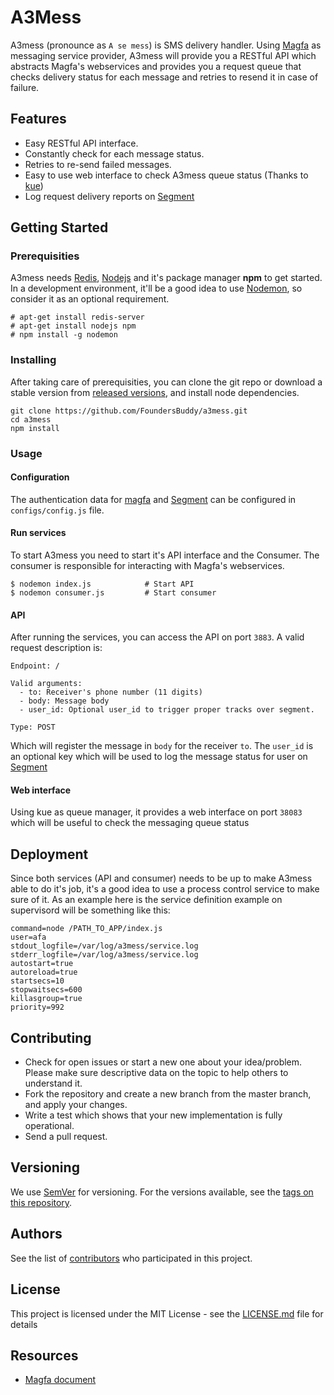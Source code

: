 # A3Mess

A3mess (pronounce as `A se mess`) is SMS delivery handler. Using
[Magfa](http://messging.magfa.com) as messaging service provider, A3mess will
provide you a RESTful API which abstracts Magfa's webservices and provides you a
request queue that checks delivery status for each message and retries to resend
it in case of failure.

## Features

- Easy RESTful API interface.
- Constantly check for each message status.
- Retries to re-send failed messages.
- Easy to use web interface to check A3mess queue status (Thanks to [kue](https://github.com/Automattic/kue))
- Log request delivery reports on [Segment](http://segment.com)

## Getting Started

### Prerequisities

A3mess needs [Redis](http://redis.io), [Nodejs](http://nodejs.org) and it's package manager
**npm** to get started. In a development environment, it'll be a good idea to
use [Nodemon](http://nodemon.io/), so consider it as an optional requirement.

```
# apt-get install redis-server
# apt-get install nodejs npm
# npm install -g nodemon
```

### Installing

After taking care of prerequisities, you can clone the git repo or download a
stable version from [released versions](https://github.com/FoundersBuddy/a3mess/releases), 
and install node dependencies.

```
git clone https://github.com/FoundersBuddy/a3mess.git
cd a3mess
npm install
```

### Usage

#### Configuration 

The authentication data for [magfa](http://messaging.magfa.com) and
[Segment](http://segment.com) can be configured in `configs/config.js` file.

#### Run services
To start A3mess you need to start it's API interface and the Consumer. The
consumer is responsible for interacting with Magfa's webservices.

```
$ nodemon index.js            # Start API
$ nodemon consumer.js         # Start consumer
```

#### API

After running the services, you can access the API on port `3883`. A valid request description is:

```
Endpoint: /

Valid arguments:
  - to: Receiver's phone number (11 digits)
  - body: Message body
  - user_id: Optional user_id to trigger proper tracks over segment.

Type: POST
```

Which will register the message in `body` for the receiver `to`. The `user_id`
is an optional key which will be used to log the message status for user on [Segment](http://segment.com)

#### Web interface

Using kue as queue manager, it provides a web interface on port `38083` which
will be useful to check the messaging queue status


## Deployment

Since both services (API and consumer) needs to be up to make A3mess able to do
it's job, it's a good idea to use a process control service to make sure of it.
As an example here is the service definition example on supervisord will be
something like this:

```
command=node /PATH_TO_APP/index.js
user=afa
stdout_logfile=/var/log/a3mess/service.log
stderr_logfile=/var/log/a3mess/service.log
autostart=true
autoreload=true
startsecs=10
stopwaitsecs=600
killasgroup=true
priority=992
```

## Contributing

- Check for open issues or start a new one about your idea/problem. Please make sure descriptive data on the topic to help others to understand it.
- Fork the repository and create a new branch from the master branch, and apply your changes.
- Write a test which shows that your new implementation is fully operational.
- Send a pull request.

## Versioning

We use [SemVer](http://semver.org/) for versioning. For the versions available, see the [tags on this repository](https://github.com/FoundersBuddy/a3mess/releases). 

## Authors

See the list of [contributors](https://github.com/FoundersBuddy/a3mess/graphs/contributors) who participated in this project.

## License

This project is licensed under the MIT License - see the [LICENSE.md](LICENSE.md) file for details

## Resources

- [Magfa document](http://messaging.magfa.com/docs/manual/httpService-manual-940326.pdf)

